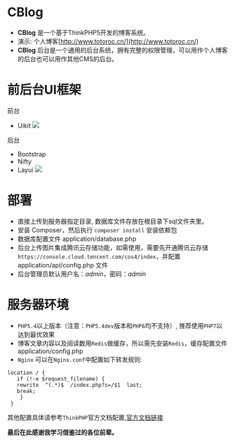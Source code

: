 CBlog
===============
* **CBlog**  是一个基于ThinkPHP5开发的博客系统。
* 演示: 个人博客[http://www.totoroc.cn/](http://www.totoroc.cn/)
* **CBlog** 后台是一个通用的后台系统，拥有完整的权限管理，可以用作个人博客的后台也可以用作其他CMS的后台。


前后台UI框架
=============
前台
* Uikit
  ![](http://cblog-1252077432.cossh.myqcloud.com/%E5%89%8D%E5%8F%B01.1.png)

后台
* Bootstrap
* Nifty
* Layui
  ![](http://cblog-1252077432.cossh.myqcloud.com/%E5%90%8E%E5%8F%B0.png)


部署
===============
* 直接上传到服务器指定目录, 数据库文件存放在根目录下sql文件夹里。
* 安装 Composer，然后执行 `composer install` 安装依赖包
* 数据库配置文件 application/database.php
* 后台上传图片集成腾讯云存储功能，如需使用，需要先开通腾讯云存储 `https://console.cloud.tencent.com/cos4/index`，并配置 application/api/config.php 文件
* 后台管理员默认用户名：*admin*，密码：*admin*



服务器环境
==============
* `PHP5.4`以上版本（注意：`PHP5.4dev`版本和`PHP6`均不支持）, 推荐使用`PHP7`以达到最优效果
* 博客文章内容以及阅读数用`Redis`做缓存，所以需先安装`Redis`，缓存配置文件application/config.php
* `Nginx` 可以在`Nginx.conf`中配置如下转发规则: 

```
location / { 
   if (!-e $request_filename) {
   rewrite  ^(.*)$  /index.php?s=/$1  last;
   break;
    }
 }
```
其他配置具体请参考`ThinkPHP`官方文档配置,[官方文档链接](https://www.kancloud.cn/manual/thinkphp5/129745)

**最后在此感谢我学习借鉴过的各位前辈。**
